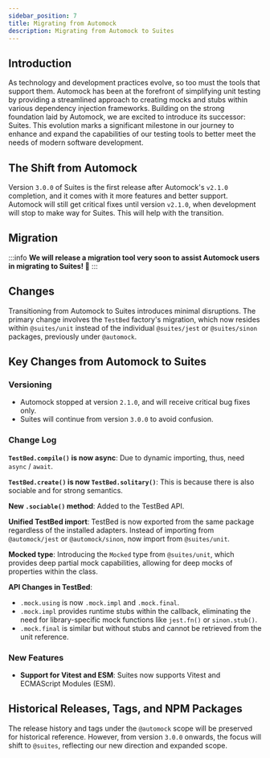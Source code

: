 ```yaml
---
sidebar_position: 7
title: Migrating from Automock
description: Migrating from Automock to Suites
---
```


## Introduction

As technology and development practices evolve, so too must the tools that support them. Automock has been at the
forefront of simplifying unit testing by providing a streamlined approach to creating mocks and stubs within various
dependency injection frameworks. Building on the strong foundation laid by Automock, we are excited to introduce its
successor: Suites. This evolution marks a significant milestone in our journey to enhance and expand the capabilities of
our testing tools to better meet the needs of modern software development.

## The Shift from Automock

Version `3.0.0` of Suites is the first release after Automock's `v2.1.0` completion, and it comes with it more features and
better support. Automock will still get critical fixes until version `v2.1.0`, when development will stop to make way for
Suites. This will help with the transition.

## Migration

:::info
**We will release a migration tool very soon to assist Automock users in migrating to Suites! 🙌**
:::

## Changes

Transitioning from Automock to Suites introduces minimal disruptions. The primary change involves the `TestBed`
factory's migration, which now resides within `@suites/unit` instead of the individual `@suites/jest` or `@suites/sinon`
packages, previously under `@automock`.

## Key Changes from Automock to Suites

### Versioning

- Automock stopped at version `2.1.0`, and will receive critical bug fixes only.
- Suites will continue from version `3.0.0` to avoid confusion.

### Change Log

**`TestBed.compile()` is now async**: Due to dynamic importing, thus, need `async` / `await`.

**`TestBed.create()` is now `TestBed.solitary()`**: This is because there is also sociable and for strong semantics.

**New `.sociable()` method**: Added to the TestBed API.

**Unified TestBed import**: TestBed is now exported from the same package regardless of the installed adapters.
  Instead of importing from `@automock/jest` or `@automock/sinon`, now import from `@suites/unit`.

**Mocked type**: Introducing the `Mocked` type from `@suites/unit`, which provides deep partial mock capabilities,
  allowing for deep mocks of properties within the class.

**API Changes in TestBed**:
 - `.mock.using` is now `.mock.impl` and `.mock.final`.
 - `.mock.impl` provides runtime stubs within the callback, eliminating the need for library-specific mock functions
    like `jest.fn()` or `sinon.stub()`.
 - `.mock.final` is similar but without stubs and cannot be retrieved from the unit reference.

### New Features

- **Support for Vitest and ESM**: Suites now supports Vitest and ECMAScript Modules (ESM).

## Historical Releases, Tags, and NPM Packages

The release history and tags under the `@automock` scope will be preserved for historical reference. However, from
version `3.0.0` onwards, the focus will shift to `@suites`, reflecting our new direction and expanded scope.
  